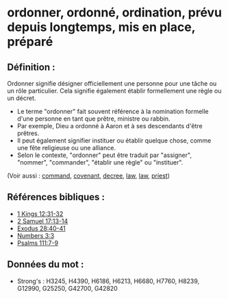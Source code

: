 # ordonner, ordonné, ordination, prévu depuis longtemps, mis en place, préparé

## Définition :

Ordonner signifie désigner officiellement une personne pour une tâche ou un rôle particulier. Cela signifie également établir formellement une règle ou un décret.

* Le terme "ordonner" fait souvent référence à la nomination formelle d'une personne en tant que prêtre, ministre ou rabbin.
* Par exemple, Dieu a ordonné à Aaron et à ses descendants d'être prêtres.
* Il peut également signifier instituer ou établir quelque chose, comme une fête religieuse ou une alliance.
* Selon le contexte, "ordonner" peut être traduit par "assigner", "nommer", "commander", "établir une règle" ou "instituer".

(Voir aussi : [command](../kt/command.md), [covenant](../kt/covenant.md), [decree](../other/decree.md), [law](../other/law.md), [law](../kt/lawofmoses.md), [priest](../kt/priest.md))

## Références bibliques :

* [1 Kings 12:31-32](rc://en/tn/help/1ki/12/31)
* [2 Samuel 17:13-14](rc://en/tn/help/2sa/17/13)
* [Exodus 28:40-41](rc://en/tn/help/exo/28/40)
* [Numbers 3:3](rc://en/tn/help/num/03/03)
* [Psalms 111:7-9](rc://en/tn/help/psa/111/007)

## Données du mot :

* Strong's : H3245, H4390, H6186, H6213, H6680, H7760, H8239, G12990, G25250, G42700, G42820
